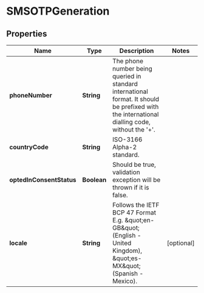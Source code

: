 

# SMSOTPGeneration

## Properties

Name | Type | Description | Notes
------------ | ------------- | ------------- | -------------
**phoneNumber** | **String** | The phone number being queried in standard international format. It should be prefixed with the international dialling code, without the &#39;+&#39;. | 
**countryCode** | **String** | ISO-3166 Alpha-2 standard. | 
**optedInConsentStatus** | **Boolean** | Should be true, validation exception will be thrown if it is false. | 
**locale** | **String** | Follows the IETF BCP 47 Format E.g. \&quot;en-GB\&quot; (English - United Kingdom), \&quot;es-MX\&quot; (Spanish - Mexico). |  [optional]



